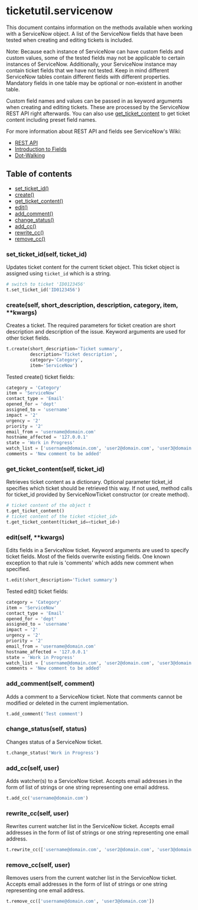 # ticketutil.servicenow

This document contains information on the methods available when working
with a ServiceNow object. A list of the ServiceNow fields that have been
tested when creating and editing tickets is included.

Note: Because each instance of ServiceNow can have custom fields and custom
values, some of the tested fields may not be applicable to certain instances
of ServiceNow. Additionally, your ServiceNow instance may contain ticket fields
that we have not tested. Keep in mind different ServiceNow tables contain
different fields with different properties. Mandatory fields in one table may
be optional or non-existent in another table.

Custom field names and values can be passed in as keyword arguments when
creating and editing tickets. These are processed by the ServiceNow REST API
right afterwards. You can also use [get_ticket_content](#content) to get ticket
content including preset field names.

For more information about REST API and fields see ServiceNow's Wiki:
- [REST API](http://wiki.servicenow.com/index.php?title=REST_API)
- [Introduction to Fields](http://wiki.servicenow.com/index.php?title=Introduction_to_Fields)
- [Dot-Walking](http://wiki.servicenow.com/index.php?title=Dot-Walking)


## Table of contents
- [set_ticket_id()](#set_ticket)
- [create()](#create)
- [get_ticket_content()](#content)
- [edit()](#edit)
- [add_comment()](#comment)
- [change_status()](#status)
- [add_cc()](#add_cc)
- [rewrite_cc()](#rewrite_cc)
- [remove_cc()](#remove_cc)

### set_ticket_id(self, ticket_id)

Updates ticket content for the current ticket object. This ticket object is
assigned using `ticket_id` which is a string.

```python
# switch to ticket 'ID0123456'
t.set_ticket_id('ID0123456')
```

### create(self, short_description, description, category, item, \*\*kwargs) <a name="create"></a>

Creates a ticket. The required parameters for ticket creation are
short description and description of the issue. Keyword arguments are used
for other ticket fields.

```python
t.create(short_description='Ticket summary',
         description='Ticket description',
         category='Category',
         item='ServiceNow')
```

Tested create() ticket fields:

```python
category = 'Category'
item = 'ServiceNow'
contact_type = 'Email'
opened_for = 'dept'
assigned_to = 'username'
impact = '2'
urgency = '2'
priority = '2'
email_from = 'username@domain.com'
hostname_affected = '127.0.0.1'
state = 'Work in Progress'
watch_list = ['username@domain.com', 'user2@domain.com', 'user3@domain.com']
comments = 'New comment to be added'
```

### get_ticket_content(self, ticket_id) <a name="content"></a>

Retrieves ticket content as a dictionary. Optional parameter ticket_id
specifies which ticket should be retrieved this way. If not used, method calls
for ticket_id provided by ServiceNowTicket constructor (or create method).

```python
# ticket content of the object t
t.get_ticket_content()
# ticket content of the ticket <ticket_id>
t.get_ticket_content(ticket_id=<ticket_id>)
```

### edit(self, \*\*kwargs) <a name="edit"></a>

Edits fields in a ServiceNow ticket. Keyword arguments are used to
specify ticket fields. Most of the fields overwrite existing fields.
One known exception to that rule is 'comments' which adds new comment when
specified.

```python
t.edit(short_description='Ticket summary')
```

Tested edit() ticket fields:

```python
category = 'Category'
item = 'ServiceNow'
contact_type = 'Email'
opened_for = 'dept'
assigned_to = 'username'
impact = '2'
urgency = '2'
priority = '2'
email_from = 'username@domain.com'
hostname_affected = '127.0.0.1'
state = 'Work in Progress'
watch_list = ['username@domain.com', 'user2@domain.com', 'user3@domain.com']
comments = 'New comment to be added'
```

### add_comment(self, comment) <a name="comment"></a>

Adds a comment to a ServiceNow ticket. Note that comments cannot be modified
or deleted in the current implementation.

```python
t.add_comment('Test comment')
```

### change_status(self, status) <a name="status"></a>

Changes status of a ServiceNow ticket.

```python
t.change_status('Work in Progress')
```

### add_cc(self, user) <a name="add_cc"></a>

Adds watcher(s) to a ServiceNow ticket. Accepts email addresses in the form
of list of strings or one string representing one email address.

```python
t.add_cc('username@domain.com')
```

### rewrite_cc(self, user) <a name="rewrite_cc"></a>

Rewrites current watcher list in the ServiceNow ticket. Accepts email addresses
in the form of list of strings or one string representing
one email address.

```python
t.rewrite_cc(['username@domain.com', 'user2@domain.com', 'user3@domain.com'])
```

### remove_cc(self, user) <a name="remove_cc"></a>

Removes users from the current watcher list in the ServiceNow ticket. Accepts
email addresses in the form of list of strings or one string representing
one email address.

```python
t.remove_cc(['username@domain.com', 'user3@domain.com'])
```
